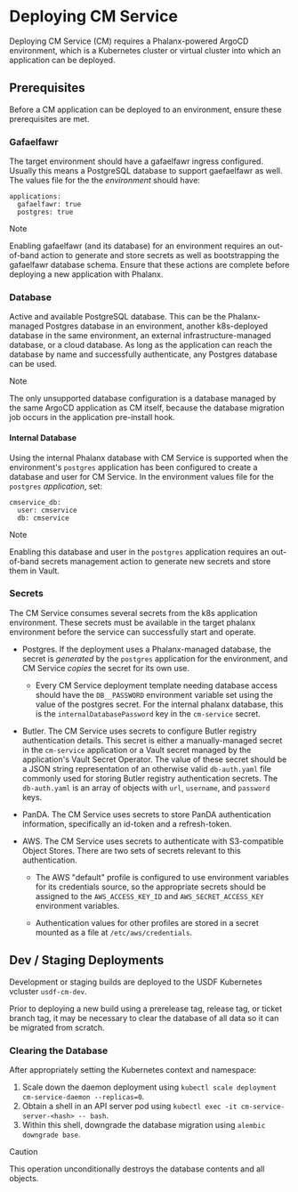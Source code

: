 # Deploying CM Service
Deploying CM Service (CM) requires a Phalanx-powered ArgoCD environment, which is a Kubernetes cluster or virtual cluster into which an application can be deployed.

## Prerequisites
Before a CM application can be deployed to an environment, ensure these prerequisites are met.

### Gafaelfawr
The target environment should have a gafaelfawr ingress configured. Usually this means a PostgreSQL database to support gaefaelfawr as well. The values file for the the *environment* should have:

```
applications:
  gafaelfawr: true
  postgres: true
```

> [!Note]
> Enabling gafaelfawr (and its database) for an environment requires an out-of-band action to generate and store secrets as well as bootstrapping the gafaelfawr database schema. Ensure that these actions are complete before deploying a new application with Phalanx.

### Database
Active and available PostgreSQL database. This can be the Phalanx-managed Postgres database in an environment, another k8s-deployed database in the same environment, an external infrastructure-managed database, or a cloud database. As long as the application can reach the database by name and successfully authenticate, any Postgres database can be used.

> [!Note]
> The only unsupported database configuration is a database managed by the same ArgoCD application as CM itself, because the database migration job occurs in the application pre-install hook.

#### Internal Database
Using the internal Phalanx database with CM Service is supported when the environment's `postgres` application has been configured to create a database and user for CM Service. In the environment values file for the `postgres` *application*, set:

```
cmservice_db:
  user: cmservice
  db: cmservice
```

> [!Note]
> Enabling this database and user in the `postgres` application requires an out-of-band secrets management action to generate new secrets and store them in Vault.

### Secrets
The CM Service consumes several secrets from the k8s application environment. These secrets must be available in the target phalanx environment before the service can successfully start and operate.

- Postgres. If the deployment uses a Phalanx-managed database, the secret is *generated* by the `postgres` application for the environment, and CM Service *copies* the secret for its own use.

    - Every CM Service deployment template needing database access should have the `DB__PASSWORD` environment variable set using the value of the postgres secret. For the internal phalanx database, this is the `internalDatabasePassword` key in the `cm-service` secret.

- Butler. The CM Service uses secrets to configure Butler registry authentication details. This secret is either a manually-managed secret in the `cm-service` application or a Vault secret managed by the application's Vault Secret Operator. The value of these secret should be a JSON string representation of an otherwise valid `db-auth.yaml` file commonly used for storing Butler registry authentication secrets. The `db-auth.yaml` is an array of objects with `url`, `username`, and `password` keys.

- PanDA. The CM Service uses secrets to store PanDA authentication information, specifically an id-token and a refresh-token.

- AWS. The CM Service uses secrets to authenticate with S3-compatible Object Stores. There are two sets of secrets relevant to this authentication.

  - The AWS "default" profile is configured to use environment variables for its credentials source, so the appropriate secrets should be assigned to the `AWS_ACCESS_KEY_ID` and `AWS_SECRET_ACCESS_KEY` environment variables.

  - Authentication values for other profiles are stored in a secret mounted as a file at `/etc/aws/credentials`.

## Dev / Staging Deployments
Development or staging builds are deployed to the USDF Kubernetes vcluster `usdf-cm-dev`.

Prior to deploying a new build using a prerelease tag, release tag, or ticket branch tag, it may be necessary to clear the database of all data so it can be migrated from scratch.

### Clearing the Database
After appropriately setting the Kubernetes context and namespace:

1. Scale down the daemon deployment using `kubectl scale deployment cm-service-daemon --replicas=0`.
1. Obtain a shell in an API server pod using `kubectl exec -it cm-service-server-<hash> -- bash`.
1. Within this shell, downgrade the database migration using `alembic downgrade base`.

> [!CAUTION]
> This operation unconditionally destroys the database contents and all objects.
